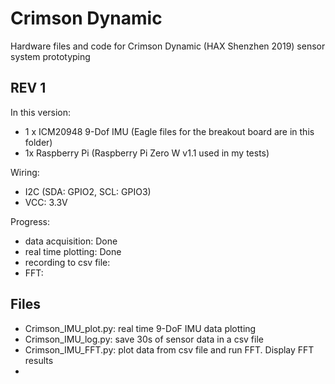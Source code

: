 # Crimson Dynamic

Hardware files and code for Crimson Dynamic (HAX Shenzhen 2019) sensor system prototyping 

## REV 1
In this version:
- 1 x ICM20948 9-Dof IMU (Eagle files for the breakout board are in this folder) 
- 1x Raspberry Pi (Raspberry Pi Zero W v1.1 used in my tests)

Wiring: 
- I2C (SDA: GPIO2, SCL: GPIO3)
- VCC: 3.3V 

Progress: 
- data acquisition: Done
- real time plotting: Done
- recording to csv file: 
- FFT: 


## Files
- Crimson_IMU_plot.py: real time 9-DoF IMU data plotting 
- Crimson_IMU_log.py: save 30s of sensor data in a csv file 
- Crimson_IMU_FFT.py: plot data from csv file and run FFT. Display FFT results 
-  


